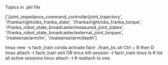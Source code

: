 
Topics in .pkl file

['/joint_impedance_command_controller/joint_trajectory',
 '/franka/right/obs_franka_state',
 '/franka/right/obs_franka_torque',
 '/franka_robot_state_broadcaster/measured_joint_states',
 '/franka_robot_state_broadcaster/external_joint_torques',
 '/realsense/arm/im',
 '/realsense/arm/depth']


tmux new -s factr_train
conda activate factr
./train_bc.sh
Ctrl + B  then  D
tmux attach -t factr_train
exit OR tmux kill-session -t factr_train
tmux ls   # list all active sessions
tmux attach -t <name>   # reattach to one
